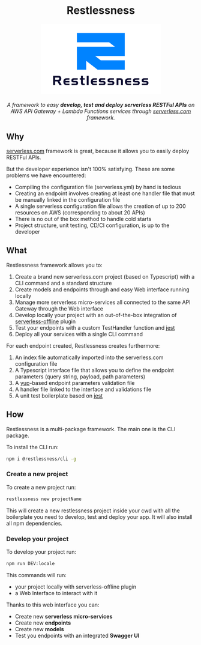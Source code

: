 <h1 align="center">Restlessness</h1>

<p align="center">
  <img src="restlessness_logo.png" alt="restlessness-logo" width="320px" height="auto"/>
  <br>
  <br>
  <i>A framework to easy <strong>develop, test and deploy serverless RESTFul APIs</strong> on AWS API Gateway + Lambda Functions services through <a href="www.serverless.com" target="_blank">serverless.com</a> framework.</i>
  <br>
</p>

## Why

[serverless.com](www.serverless.com) framework is great, because it allows you to easily deploy RESTFul APIs.

But the developer experience isn't 100% satisfying. These are some problems we have encountered:
- Compiling the configuration file (serverless.yml) by hand is tedious
- Creating an endpoint involves creating at least one handler file that must be manually linked in the configuration file
- A single serverless configuration file allows the creation of up to 200 resources on AWS (corresponding to about 20 APIs)
- There is no out of the box method to handle cold starts
- Project structure, unit testing, CD/CI configuration, is up to the developer

## What

Restlessness framework allows you to:
1. Create a brand new serverless.com project (based on Typescript) with a CLI command and a standard structure
2. Create models and endpoints through and easy Web interface running locally
3. Manage more serverless micro-services all connected to the same API Gateway through the Web interface
4. Develop locally your project with an out-of-the-box integration of [serverless-offline](https://github.com/dherault/serverless-offline) plugin
4. Test your endpoints with a custom TestHandler function and [jest](https://github.com/facebook/jest)
4. Deploy all your services with a single CLI command

For each endpoint created, Restlessness creates furthermore:
1. An index file automatically imported into the serverless.com configuration file
2. A Typescript interface file that allows you to define the endpoint parameters (query string, payload, path parameters)
3. A [yup](https://github.com/jquense/yup)-based endpoint parameters validation file
4. A handler file linked to the interface and validations file
5. A unit test boilerplate based on [jest](https://github.com/facebook/jest)

## How

Restlessness is a multi-package framework. The main one is the CLI package.

To install the CLI run:

```bash
npm i @restlessness/cli -g
```

### Create a new project 

To create a new project run:

```bash
restlessness new projectName
```

This will create a new restlessness project inside your cwd with all the boilerplate you need to develop, test and deploy your app.
It will also install all npm dependencies.

### Develop your project

To develop your project run:

```bash
npm run DEV:locale
```

This commands will run:
- your project locally with serverless-offline plugin
- a Web Interface to interact with it 

Thanks to this web interface you can:
- Create new **serverless micro-services**
- Create new **endpoints**
- Create new **models**
- Test you endpoints with an integrated **Swagger UI**
